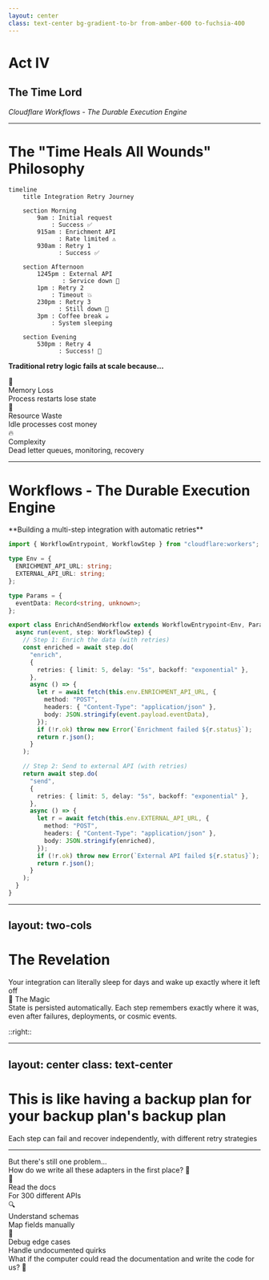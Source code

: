 ```yaml
---
layout: center
class: text-center bg-gradient-to-br from-amber-600 to-fuchsia-400
---
```


# Act IV

## The Time Lord

_Cloudflare Workflows - The Durable Execution Engine_

---

# The "Time Heals All Wounds" Philosophy

<div class="mb-4 flex justify-center">

```mermaid {theme: 'dark', scale: 0.4}
timeline
    title Integration Retry Journey

    section Morning
        9am : Initial request
            : Success ✅
        915am : Enrichment API
              : Rate limited ⚠️
        930am : Retry 1
              : Success ✅

    section Afternoon
        1245pm : External API
               : Service down 🔴
        1pm : Retry 2
            : Timeout 💥
        230pm : Retry 3
              : Still down 🔴
        3pm : Coffee break ☕
            : System sleeping

    section Evening
        530pm : Retry 4
              : Success! 🎉
```

</div>

<v-click>

**Traditional retry logic fails at scale because...**

</v-click>

<div class="grid grid-cols-3 gap-6 mt-4">

<div v-click="2" class="p-4 bg-red-100 dark:bg-red-900 rounded-lg">
<div class="text-xl mb-2">💾</div>
<div class="font-bold">Memory Loss</div>
<div class="text-sm">Process restarts lose state</div>
</div>

<div v-click="3" class="p-4 bg-yellow-100 dark:bg-yellow-900 rounded-lg">
<div class="text-xl mb-2">💸</div>
<div class="font-bold">Resource Waste</div>
<div class="text-sm">Idle processes cost money</div>
</div>

<div v-click="4" class="p-4 bg-orange-100 dark:bg-orange-900 rounded-lg">
<div class="text-xl mb-2">🔥</div>
<div class="font-bold">Complexity</div>
<div class="text-sm">Dead letter queues, monitoring, recovery</div>
</div>

</div>

---

# Workflows - The Durable Execution Engine

<div class="mb-6">**Building a multi-step integration with automatic retries**</div>

```typescript {all|14-29|31-46}{maxHeight:'420px'}
import { WorkflowEntrypoint, WorkflowStep } from "cloudflare:workers";

type Env = {
  ENRICHMENT_API_URL: string;
  EXTERNAL_API_URL: string;
};

type Params = {
  eventData: Record<string, unknown>;
};

export class EnrichAndSendWorkflow extends WorkflowEntrypoint<Env, Params> {
  async run(event, step: WorkflowStep) {
    // Step 1: Enrich the data (with retries)
    const enriched = await step.do(
      "enrich",
      {
        retries: { limit: 5, delay: "5s", backoff: "exponential" },
      },
      async () => {
        let r = await fetch(this.env.ENRICHMENT_API_URL, {
          method: "POST",
          headers: { "Content-Type": "application/json" },
          body: JSON.stringify(event.payload.eventData),
        });
        if (!r.ok) throw new Error(`Enrichment failed ${r.status}`);
        return r.json();
      }
    );

    // Step 2: Send to external API (with retries)
    return await step.do(
      "send",
      {
        retries: { limit: 5, delay: "5s", backoff: "exponential" },
      },
      async () => {
        let r = await fetch(this.env.EXTERNAL_API_URL, {
          method: "POST",
          headers: { "Content-Type": "application/json" },
          body: JSON.stringify(enriched),
        });
        if (!r.ok) throw new Error(`External API failed ${r.status}`);
        return r.json();
      }
    );
  }
}
```

---
layout: two-cols
---

# The Revelation

<div class="text-center text-2xl mb-12">
Your integration can literally sleep for days and wake up exactly where it left off
</div>

<v-click>

<div class="mt-8 p-6 bg-blue-100 dark:bg-blue-900 rounded-lg">
<div class="font-bold text-lg mb-2">🧠 The Magic</div>
State is persisted automatically. Each step remembers exactly where it was, even after failures, deployments, or cosmic events.
</div>

</v-click>

::right::

<script setup>
const workflowDiagram = `
vars: {
  d2-config: {
    layout-engine: elk
  }
}

start: {
  shape: oval
  style: { fill: '#10B981' }
}

step1: {
  label: Enrich Data
  shape: rectangle
}

sleep1: {
  label: 💤 Sleep 5s
  shape: hexagon
  style: { fill: '#F59E0B' }
}

step2: {
  label: Send to API
  shape: rectangle
}

sleep2: {
  label: 💤 Sleep 6 hours
  shape: hexagon
  style: { fill: '#F59E0B' }
}

success: {
  shape: oval
  style: { fill: '#10B981' }
}

fail1: {
  label: Rate Limited
  shape: diamond
  style: { fill: '#EF4444' }
}

fail2: {
  label: Service Down
  shape: diamond
  style: { fill: '#EF4444' }
}

start -> step1
step1 -> fail1: ⛔
fail1 -> sleep1: Retry
sleep1 -> step1
step1 -> step2: ✅
step2 -> fail2: ⛔
fail2 -> sleep2: Retry
sleep2 -> step2
step2 -> success: ✅`
</script>

<D2Diagram
  :code="workflowDiagram"
  class="mx-auto"
  :scale="0.45"
/>

---
layout: center
class: text-center
---

# This is like having a backup plan for your backup plan's backup plan

<div v-click class="mt-8 text-xl opacity-75">
Each step can fail and recover independently, with different retry strategies
</div>

---

<div class="text-center mb-12">

<div v-click="1" class="text-xl mb-6">
But there's still one problem...
</div>

<div v-click="2" class="text-2xl mb-8">
How do we write all these adapters in the first place? 🤔
</div>

</div>

<div class="grid grid-cols-3 gap-6 mb-8">

<div v-click="3" class="p-6 bg-red-100 dark:bg-violet-400 rounded-lg text-center">
<div class="text-2xl mb-2">📖</div>
<div class="font-bold">Read the docs</div>
<div class="text-sm">For 300 different APIs</div>
</div>

<div v-click="4" class="p-6 bg-yellow-100 dark:bg-emerald-400 rounded-lg text-center">
<div class="text-2xl mb-2">🔍</div>
<div class="font-bold">Understand schemas</div>
<div class="text-sm">Map fields manually</div>
</div>

<div v-click="5" class="p-6 bg-orange-100 dark:bg-rose-400 rounded-lg text-center">
<div class="text-2xl mb-2">🐛</div>
<div class="font-bold">Debug edge cases</div>
<div class="text-sm">Handle undocumented quirks</div>
</div>

</div>

<v-click at="6">

<div class="text-center text-2xl">
What if the computer could read the documentation and write the code for us? 🤖
</div>

</v-click>

<!--
Bridge to AI section - set up the final problem that AI solves
-->
